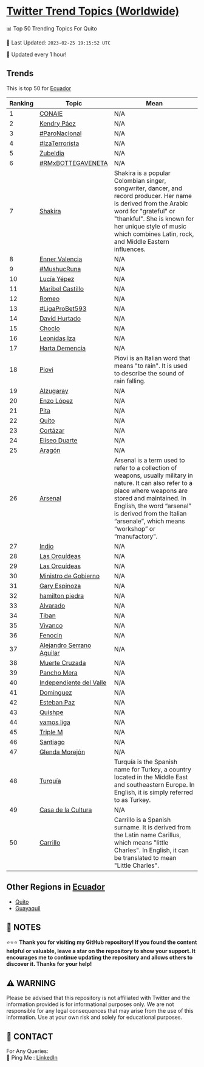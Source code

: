 [Twitter Trend Topics (Worldwide)](https://github.com/ErcinDedeoglu/Twitter-Trend-Topics)
==========


📊 Top 50 Trending Topics For Quito

📆 Last Updated: `2023-02-25 19:15:52 UTC`

🔧 Updated every 1 hour!


## Trends

This is top 50 for [Ecuador](</Ecuador>)

| Ranking | Topic | Mean |
| ------- | ------------ | ------------ |
| 1 | [CONAIE](http://twitter.com/search?q=CONAIE) | N/A |
| 2 | [Kendry Páez](http://twitter.com/search?q=Kendry+P%c3%a1ez) | N/A |
| 3 | [#ParoNacional](http://twitter.com/search?q=%23ParoNacional) | N/A |
| 4 | [#IzaTerrorista](http://twitter.com/search?q=%23IzaTerrorista) | N/A |
| 5 | [Zubeldia](http://twitter.com/search?q=Zubeldia) | N/A |
| 6 | [#RMxBOTTEGAVENETA](http://twitter.com/search?q=%23RMxBOTTEGAVENETA) | N/A |
| 7 | [Shakira](http://twitter.com/search?q=Shakira) | Shakira is a popular Colombian singer, songwriter, dancer, and record producer. Her name is derived from the Arabic word for "grateful" or "thankful". She is known for her unique style of music which combines Latin, rock, and Middle Eastern influences. |
| 8 | [Enner Valencia](http://twitter.com/search?q=Enner+Valencia) | N/A |
| 9 | [#MushucRuna](http://twitter.com/search?q=%23MushucRuna) | N/A |
| 10 | [Lucía Yépez](http://twitter.com/search?q=Luc%c3%ada+Y%c3%a9pez) | N/A |
| 11 | [Maribel Castillo](http://twitter.com/search?q=Maribel+Castillo) | N/A |
| 12 | [Romeo](http://twitter.com/search?q=Romeo) | N/A |
| 13 | [#LigaProBet593](http://twitter.com/search?q=%23LigaProBet593) | N/A |
| 14 | [David Hurtado](http://twitter.com/search?q=David+Hurtado) | N/A |
| 15 | [Choclo](http://twitter.com/search?q=Choclo) | N/A |
| 16 | [Leonidas Iza](http://twitter.com/search?q=Leonidas+Iza) | N/A |
| 17 | [Harta Demencia](http://twitter.com/search?q=Harta+Demencia) | N/A |
| 18 | [Piovi](http://twitter.com/search?q=Piovi) | Piovi is an Italian word that means "to rain". It is used to describe the sound of rain falling. |
| 19 | [Alzugaray](http://twitter.com/search?q=Alzugaray) | N/A |
| 20 | [Enzo López](http://twitter.com/search?q=Enzo+L%c3%b3pez) | N/A |
| 21 | [Pita](http://twitter.com/search?q=Pita) | N/A |
| 22 | [Quito](http://twitter.com/search?q=Quito) | N/A |
| 23 | [Cortázar](http://twitter.com/search?q=Cort%c3%a1zar) | N/A |
| 24 | [Eliseo Duarte](http://twitter.com/search?q=Eliseo+Duarte) | N/A |
| 25 | [Aragón](http://twitter.com/search?q=Arag%c3%b3n) | N/A |
| 26 | [Arsenal](http://twitter.com/search?q=Arsenal) | Arsenal is a term used to refer to a collection of weapons, usually military in nature. It can also refer to a place where weapons are stored and maintained. In English, the word “arsenal” is derived from the Italian “arsenale”, which means “workshop” or “manufactory”. |
| 27 | [Indio](http://twitter.com/search?q=Indio) | N/A |
| 28 | [Las Orquídeas](http://twitter.com/search?q=Las+Orqu%c3%addeas) | N/A |
| 29 | [Las Orquídeas](http://twitter.com/search?q=Las+Orqu%c3%addeas) | N/A |
| 30 | [Ministro de Gobierno](http://twitter.com/search?q=Ministro+de+Gobierno) | N/A |
| 31 | [Gary Espinoza](http://twitter.com/search?q=Gary+Espinoza) | N/A |
| 32 | [hamilton piedra](http://twitter.com/search?q=hamilton+piedra) | N/A |
| 33 | [Alvarado](http://twitter.com/search?q=Alvarado) | N/A |
| 34 | [Tiban](http://twitter.com/search?q=Tiban) | N/A |
| 35 | [Vivanco](http://twitter.com/search?q=Vivanco) | N/A |
| 36 | [Fenocin](http://twitter.com/search?q=Fenocin) | N/A |
| 37 | [Alejandro Serrano Aguilar](http://twitter.com/search?q=Alejandro+Serrano+Aguilar) | N/A |
| 38 | [Muerte Cruzada](http://twitter.com/search?q=Muerte+Cruzada) | N/A |
| 39 | [Pancho Mera](http://twitter.com/search?q=Pancho+Mera) | N/A |
| 40 | [Independiente del Valle](http://twitter.com/search?q=Independiente+del+Valle) | N/A |
| 41 | [Domínguez](http://twitter.com/search?q=Dom%c3%adnguez) | N/A |
| 42 | [Esteban Paz](http://twitter.com/search?q=Esteban+Paz) | N/A |
| 43 | [Quishpe](http://twitter.com/search?q=Quishpe) | N/A |
| 44 | [vamos liga](http://twitter.com/search?q=vamos+liga) | N/A |
| 45 | [Triple M](http://twitter.com/search?q=Triple+M) | N/A |
| 46 | [Santiago](http://twitter.com/search?q=Santiago) | N/A |
| 47 | [Glenda Morejón](http://twitter.com/search?q=Glenda+Morej%c3%b3n) | N/A |
| 48 | [Turquía](http://twitter.com/search?q=Turqu%c3%ada) | Turquía is the Spanish name for Turkey, a country located in the Middle East and southeastern Europe. In English, it is simply referred to as Turkey. |
| 49 | [Casa de la Cultura](http://twitter.com/search?q=Casa+de+la+Cultura) | N/A |
| 50 | [Carrillo](http://twitter.com/search?q=Carrillo) | Carrillo is a Spanish surname. It is derived from the Latin name Carillus, which means "little Charles". In English, it can be translated to mean "Little Charles". |



## Other Regions in [Ecuador](</Ecuador>)

* [Quito](</Ecuador/Quito.md>)
* [Guayaquil](</Ecuador/Guayaquil.md>)



## 📝 NOTES

⭐⭐⭐ **Thank you for visiting my GitHub repository! If you found the content helpful or valuable, leave a star on the repository to show your support. It encourages me to continue updating the repository and allows others to discover it. Thanks for your help!**


## ⚠️ WARNING

Please be advised that this repository is not affiliated with Twitter and the information provided is for informational purposes only. We are not responsible for any legal consequences that may arise from the use of this information. Use at your own risk and solely for educational purposes.


## 📨 CONTACT

 For Any Queries:  
            🏓 Ping Me : [LinkedIn](https://www.linkedin.com/in/ercindedeoglu/)
